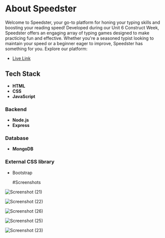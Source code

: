 # About Speedster

Welcome to Speedster, your go-to platform for honing your typing skills and boosting your reading speed! Developed during our Unit 6 Construct Week, Speedster offers an engaging array of typing games designed to make practicing fun and effective. Whether you're a seasoned typist looking to maintain your speed or a beginner eager to improve, Speedster has something for you.
Explore our platform:

- [Live Link](https://debug-artisan-2345.vercel.app/)

## Tech Stack

- **HTML**
- **CSS**
- **JavaScript**

### Backend

- **Node.js**
- **Express**

### Database

- **MongoDB**

### External CSS library

- Bootstrap

  #Screenshots
  
![Screenshot (21)](https://github.com/Vikas3126/debug-artisan-2345/assets/131662969/a5fb38db-3516-4e89-8ece-0f03c72b305f)


![Screenshot (22)](https://github.com/Vikas3126/debug-artisan-2345/assets/131662969/b05dbb0c-54aa-4e7c-bfd8-2de2b42338e5)


![Screenshot (26)](https://github.com/Vikas3126/debug-artisan-2345/assets/131662969/02f141e2-99ff-4128-b643-6355d57d1e8e)


![Screenshot (25)](https://github.com/Vikas3126/debug-artisan-2345/assets/131662969/6b4e423a-bf54-4452-a460-caa10663e0c9)


![Screenshot (23)](https://github.com/Vikas3126/debug-artisan-2345/assets/131662969/212907b6-8085-46ab-b0a2-2be30ef478d7)
